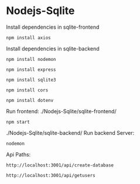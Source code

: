 # Nodejs-Sqlite

Install dependencies in sqlite-frontend
```
npm install axios
```


Install dependencies in sqlite-backend
```
npm install nodemon
```

```
npm install express
```

```
npm install sqlite3
```

```
npm install cors
```

```
npm install dotenv
```

Run frontend:
./Nodejs-Sqlite/sqlite-frontend/
```
npm start
```

./Nodejs-Sqlite/sqlite-backend/
Run backend Server:
```
nodemon
```


Api Paths:

```
http://localhost:3001/api/create-database
```

```
http://localhost:3001/api/getusers
```